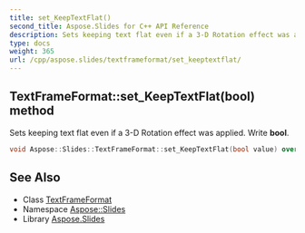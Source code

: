 ```yaml
---
title: set_KeepTextFlat()
second_title: Aspose.Slides for C++ API Reference
description: Sets keeping text flat even if a 3-D Rotation effect was applied. Write bool.
type: docs
weight: 365
url: /cpp/aspose.slides/textframeformat/set_keeptextflat/
---
```

## TextFrameFormat::set_KeepTextFlat(bool) method


Sets keeping text flat even if a 3-D Rotation effect was applied. Write **bool**.

```cpp
void Aspose::Slides::TextFrameFormat::set_KeepTextFlat(bool value) override
```

## See Also

* Class [TextFrameFormat](./)
* Namespace [Aspose::Slides](../)
* Library [Aspose.Slides](../../)